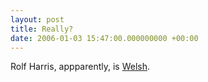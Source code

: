 ```yaml
---
layout: post
title: Really?
date: 2006-01-03 15:47:00.000000000 +00:00
---
```

Rolf Harris, appparently, is <a href="http://www.bbc.co.uk/wales/iconsofwales/sites/content/pages/rolf_harris.shtml">Welsh</a>.
